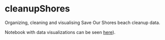 # cleanupShores
Organizing, cleaning and visualising Save Our Shores beach cleanup data.

Notebook with data visualizations can be seen [here]([https://nbviewer.org/github/jennyfolkesson/cleanupShores/blob/main/SOS_cleanup_data.ipynb?flush_cache=True)).
